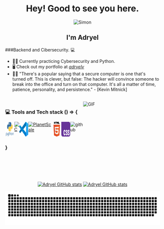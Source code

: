 <h1 align="center">Hey! Good to see you here.</h1>
<div align="center" style="margin-bottom=100px">
  <a>
    <img src="https://raw.githubusercontent.com/simon-zerisenay/simon-zerisenay/main/work.gif" alt="Simon" </img>
  </a>    
</div> 

<h2 align="center">I'm Adryel </h2>

###Backend and Cibersecurity. 💻  
* 👨‍💻  Currently practicing Cybersecurity and Python. 
* 🖥️  Check out my portfolio at [<i>adryelv</i>](https://github.com/adryelv?tab=repositories) 
* 🧑‍🏫  "There's a popular saying that a secure computer is one that's turned off. This is clever, but false: The hacker will convince someone to break into the office and turn on that computer. It's all a matter of time, patience, personality, and persistence." - [Kevin Mitnick]  
 
<br/>

<img align="right" alt="GIF" src="https://c.tenor.com/mIYqNr6gkjEAAAAi/world-of-gumball.gif" width="250" height="250">

### 💻 Tools and Tech stack () => {

<div style="display: flex;gap:'10px'" align="left">
<a href="https://www.python.org/"><img src="https://github.com/devicons/devicon/blob/v2.15.1/icons/python/python-original-wordmark.svg" width="48" height="48" alt="HTML5" /></a>
<a href="https://www.cprogramming.com/tutorial/c-tutorial.html?inl=nv"><img src="https://cdn.jsdelivr.net/gh/devicons/devicon/icons/c/c-original.svg" width="48" height="48" alt="C" /></a>
<a href="https://code.visualstudio.com/"><img src="https://raw.githubusercontent.com/github/explore/80688e429a7d4ef2fca1e82350fe8e3517d3494d/topics/visual-studio-code/visual-studio-code.png" width="48" height="48" alt="Visual Studio Code" /></a>
<a href="https://developer.mozilla.org/en-US/docs/Web/JavaScript"><img src="https://cdn.jsdelivr.net/gh/devicons/devicon/icons/javascript/javascript-original.svg" width="48" height="48" alt="PlanetScale" /></a>
<a href="https://www.w3schools.com/html/"><img src="https://raw.githubusercontent.com/github/explore/80688e429a7d4ef2fca1e82350fe8e3517d3494d/topics/html/html.png" width="48" height="48" alt="HTML5" /></a>
<a href="https://www.w3schools.com/css/"><img src="https://raw.githubusercontent.com/github/explore/80688e429a7d4ef2fca1e82350fe8e3517d3494d/topics/css/css.png" width="48" height="48" alt="CSS3" /></a>
<img src="https://cdn.jsdelivr.net/gh/devicons/devicon/icons/github/github-original-wordmark.svg" alt="github" width="50" />

</div>

### }
 
<br/>
<br/>
<br/>
<br/>
<br/>

<div align="center">
<a href="http://www.github.com/adryelv"><img height="200em" width="50%" src="https://github-readme-stats.vercel.app/api?username=adryelv&show_icons=true&hide=&count_private=true&title_color=0891b2&text_color=ffffff&icon_color=0891b2&bg_color=1c1917&hide_border=true&show_icons=true" alt="Adryel GitHub stats" /></a>
<a href="http://www.github.com/adryelv"><img height="200em" width="80%" src="https://github-readme-stats.vercel.app/api/top-langs?username=adryelv&show_icons=true&hide=&count_private=true&title_color=0891b2&text_color=ffffff&icon_color=0891b2&bg_color=1c1917&hide_border=true&layout=compact&show_icons=true&langs_count=10" alt="Adryel GitHub stats" /></a>
</div>

![](https://github.com/Platane/snk/raw/output/github-contribution-grid-snake.svg)
